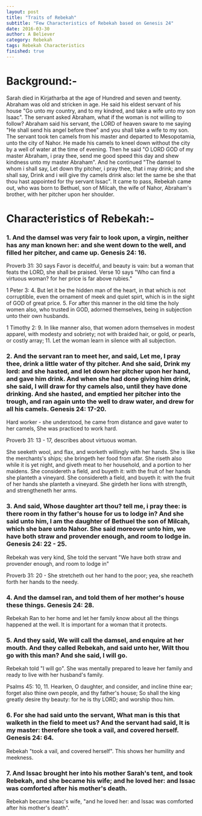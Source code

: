 ```yaml
---
layout: post
title: "Traits of Rebekah"
subtitle: "Few Characteristics of Rebekah based on Genesis 24"
date: 2016-03-30
author: A Believer
category: Rebekah
tags: Rebekah Characteristics
finished: true
---
```


# Background:-
  Sarah died in Kirjatharba at the age of Hundred and seven and twenty. Abraham was old and stricken in age. He said his eldest servant of his house "Go unto my country, and to my kindred, and take a wife unto my son Isaac". The servant asked Abraham, what if the woman is not willing to follow? Abraham said his servant, the LORD of heaven sware to me saying "He shall send his angel before thee" and you shall take a wife to my son. The servant took ten camels from his master and departed to Mesopotamia, unto the city of Nahor. He made his camels to kneel down without the city by a well of water at the time of evening. Then he said "O LORD GOD of my master Abraham, i pray thee, send me good speed this day and shew kindness unto my master Abraham". And he continued "The damsel to whom i shall say, Let down thy pitcher, i pray thee, that i may drink; and she shall say, Drink and i will give thy camels drink also: let the same be she that thou hast appointed for thy servant Issac". It came to pass, Rebekah came out, who was born to Bethuel, son of Milcah, the wife of Nahor, Abraham's brother, with her pitcher upon her shoulder.

# Characteristics of Rebekah:-

### 1. And the damsel was very fair to look upon, a virgin, neither has any man known her: and she went down to the well, and filled her pitcher, and came up. Genesis 24: 16.

  Proverb 31: 30 says Favor is deceitful, and beauty is vain: but a woman that feats the LORD, she shall be praised. Verse 10 says "Who can find a virtuous woman? for her price is far above rubies."

  1 Peter 3: 4. But let it be the hidden man of the heart, in that which is not corruptible, even the ornament of meek and quiet spirt, which is in the sight of GOD of great price. 5. For after this manner in the old time the holy women also, who trusted in GOD, adorned themselves, being in subjection unto their own husbands.

  1 Timothy 2: 9. In like manner also, that women adorn themselves in modest apparel, with modesty and sobriety; not with braided hair, or gold, or pearls, or costly array; 11. Let the woman learn in silence with all subjection.

### 2. And the servant ran to meet her, and said, Let me, I pray thee, drink a little water of thy pitcher. And she said, Drink my lord: and she hasted, and let down her pitcher upon her hand, and gave him drink. And when she had done giving him drink, she said, I will draw for thy camels also, until they have done drinking. And she hasted, and emptied her pitcher into the trough, and ran again unto the well to draw water, and drew for all his camels. Genesis 24: 17-20.
  Hard worker - she understood, he came from distance and gave water to her camels, She was practiced to work hard.

  Proverb 31: 13 - 17, describes about virtuous woman.

  She seeketh wool, and flax, and worketh willingly with her hands. She is like the merchants's ships; she bringeth her food from afar. She riseth also while it is yet night, and giveth meat to her household, and a portion to her maidens. She considereth a field, and buyeth it: with the fruit of her hands she planteth a vineyard. She considereth a field, and buyeth it: with the fruit of her hands she planteth a vineyard. She girdeth her lions with strength, and strengtheneth her arms.

### 3. And said, Whose daughter art thou? tell me, i pray thee: is there room in thy father's house for us to lodge in? And she said unto him, I am the daughter of Bethuel the son of Milcah, which she bare unto Nahor. She said moreover unto him, we have both straw and provender enough, and room to lodge in. Genesis 24: 22 - 25.
  Rebekah was very kind, She told the servant "We have both straw and provender enough, and room to lodge in"

  Proverb 31: 20 - She stretcheth out her hand to the poor; yea, she reacheth forth her hands to the needy.

### 4. And the damsel ran, and told them of her mother's house these things. Genesis 24: 28.
  Rebekah Ran to her home and let her family know about all the things happened at the well. It is important for a woman that it protects.

### 5. And they said, We will call the damsel, and enquire at her mouth. And they called Rebekah, and said unto her, Wilt thou go with this man? And she said, I will go.

  Rebekah told "I will go". She was mentally prepared to leave her family and ready to live with her husband's family.

  Psalms 45: 10, 11. Hearken, O daughter,  and consider, and incline thine ear; forget also thine own people, and thy father's house; So shall the king greatly desire thy beauty: for he is thy LORD; and worship thou him.

### 6. For she had said unto the servant, What man is this that walketh in the field to meet us? And the servant had said, It is my master: therefore she took a vail, and covered herself. Genesis 24: 64.
  Rebekah "took a vail, and covered herself". This shows her humility and meekness.

### 7. And Issac brought her into his mother Sarah's tent, and took Rebekah, and she became his wife; and he loved her: and Issac was comforted after his mother's death.
  Rebekah became Isaac's wife, "and he loved her: and Issac was comforted after his mother's death".
